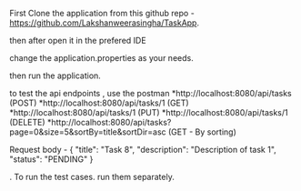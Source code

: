 First Clone the application from this github repo - https://github.com/Lakshanweerasingha/TaskApp.

then after open it in the prefered IDE

change the application.properties as your needs.

then run the application.

to test the api endpoints , use the postman
*http://localhost:8080/api/tasks (POST)
*http://localhost:8080/api/tasks/1 (GET)
*http://localhost:8080/api/tasks/1 (PUT)
*http://localhost:8080/api/tasks/1 (DELETE)
*http://localhost:8080/api/tasks?page=0&size=5&sortBy=title&sortDir=asc (GET - By sorting)

Request body - 
{
  "title": "Task 8",
  "description": "Description of task 1",
  "status": "PENDING"
}

. To run the test cases. run them separately.
